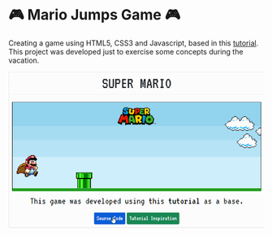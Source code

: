 # 🎮 Mario Jumps Game 🎮

Creating a game using HTML5, CSS3 and Javascript, based in this [tutorial](https://www.youtube.com/watch?v=r9buAwVBDhA).
This project was developed just to exercise some concepts during the vacation.

<center>

![Mario Jumps Game](./images/mario-jumps.gif)

</center>

